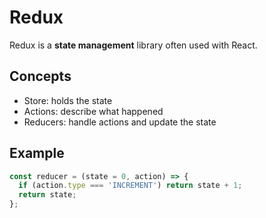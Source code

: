 # Redux

Redux is a **state management** library often used with React.

## Concepts

- Store: holds the state
- Actions: describe what happened
- Reducers: handle actions and update the state

## Example

```js
const reducer = (state = 0, action) => {
  if (action.type === 'INCREMENT') return state + 1;
  return state;
};
